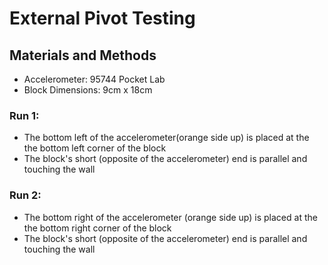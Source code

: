 # External Pivot Testing
## Materials and Methods
- Accelerometer: 95744 Pocket Lab
- Block Dimensions: 9cm x 18cm
### Run 1: 
- The bottom left of the accelerometer(orange side up) is placed at the the bottom left corner of the block
- The block's short (opposite of the accelerometer) end is parallel and touching the wall
### Run 2:
- The bottom right of the accelerometer (orange side up) is placed at the the bottom right corner of the block
- The block's short (opposite of the accelerometer) end is parallel and touching the wall